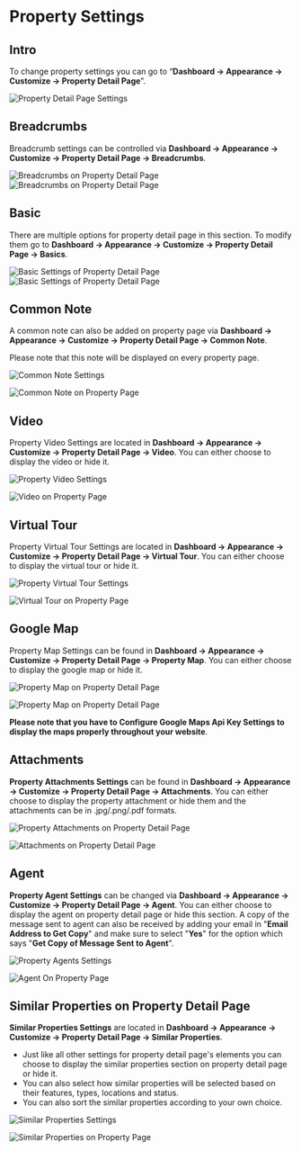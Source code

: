 # Property Settings

## Intro

To change property settings you can go to “**Dashboard → Appearance → Customize → Property Detail Page**”.

![Property Detail Page Settings](images/single-property-page/properties-detail-page.png)

## Breadcrumbs

Breadcrumb settings can be controlled via **Dashboard → Appearance → Customize → Property Detail Page → Breadcrumbs**.

![Breadcrumbs on Property Detail Page](images/single-property-page/property-breadcrumbs.png) ![Breadcrumbs on Property Detail Page](images/single-property-page/breadcrumbs-on-property-details-page.png)

## Basic

There are multiple options for property detail page in this section. To modify them go to **Dashboard → Appearance → Customize → Property Detail Page → Basics**.

![Basic Settings of Property Detail Page](images/single-property-page/property-detail-basics.png)  ![Basic Settings of Property Detail Page](images/single-property-page/property-detail-basics-2.png)

## Common Note

A common note can also be added on property page via **Dashboard → Appearance → Customize → Property Detail Page → Common Note**. 

Please note that this note will be displayed on every property page.

![Common Note Settings](images/single-property-page/common-note.png)

![Common Note on Property Page](images/single-property-page/property-common-note.png)

## Video

Property Video Settings are located in **Dashboard → Appearance → Customize → Property Detail Page → Video**. You can either choose to display the video or hide it.

![Property Video Settings](images/single-property-page/property-video.png)

![Video on Property Page](images/single-property-page/video-on-property-page.png)

## Virtual Tour

Property Virtual Tour Settings are located in **Dashboard → Appearance → Customize → Property Detail Page → Virtual Tour**. You can either choose to display the virtual tour or hide it.

![Property Virtual Tour Settings](images/single-property-page/property-virtual-tour.png)

![Virtual Tour on Property Page](images/single-property-page/property-virtual-tour-frontend.png)

## Google Map

Property Map Settings can be found in **Dashboard → Appearance → Customize → Property Detail Page → Property Map**. You can either choose to display the google map or hide it.

![Property Map on Property Detail Page](images/single-property-page/property-map.png)

![Property Map on Property Detail Page](images/single-property-page/map-on-property-page.png)

**Please note that you have to Configure Google Maps Api Key Settings to display the maps properly throughout your website**.

## Attachments

**Property Attachments Settings** can be found in **Dashboard → Appearance → Customize → Property Detail Page → Attachments**. You can either choose to display the property attachment or hide them and the attachments can be in .jpg/.png/.pdf formats.

![Property Attachments on Property Detail Page](images/single-property-page/property-attachments.png)

![Attachments on Property Detail Page](images/single-property-page/attachments-on-property-page.png)

## Agent

**Property Agent Settings** can be changed via **Dashboard → Appearance → Customize → Property Detail Page → Agent**. You can either choose to display the agent on property detail page or hide this section. A copy of the message sent to agent can also be received by adding your email in "**Email Address to Get Copy**" and make sure to select "**Yes**" for the option which says "**Get Copy of Message Sent to Agent**".

![Property Agents Settings](images/single-property-page/property-agent.png)

![Agent On Property Page](images/single-property-page/agent-on-property-page.png)

## Similar Properties on Property Detail Page

**Similar Properties Settings** are located in **Dashboard → Appearance → Customize → Property Detail Page → Similar Properties**.

* Just like all other settings for property detail page's elements you can choose to display the similar properties section on property detail page or hide it.
* You can also select how similar properties will be selected based on their features, types, locations and status.
* You can also sort the similar properties according to your own choice.

![Similar Properties Settings](images/single-property-page/similar-properties.png)

![Similar Properties on Property Page](images/single-property-page/similar-properties-frontend.png)
